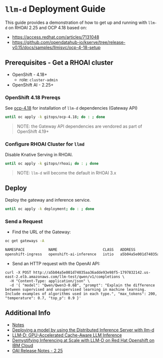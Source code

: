 # `llm-d` Deployment Guide

This guide provides a demonstration of how to get up and running with `llm-d` on RHOAI 2.25 and OCP 4.18 based on:
- https://access.redhat.com/articles/7131048
- https://github.com/opendatahub-io/kserve/tree/release-v0.15/docs/samples/llmisvc/ocp-4-18-setup

## Prerequisites - Get a RHOAI cluster

- OpenShift - 4.18+
  - role: `cluster-admin`
- OpenShift AI - 2.25+

### OpenShift 4.18 Prereqs

See [ocp-4.18](gitops/ocp-4.18) for installation of `llm-d` dependencies (Gateway API)

```sh
until oc apply -k gitops/ocp-4.18; do : ; done
```

> NOTE: the Gateway API dependencies are vendored as part of OpenShift 4.19+

### Configure RHOAI Cluster for `llmd`

Disable Knative Serving in RHOAI. 

```sh
until oc apply -k gitops/rhoai; do : ; done
```

> NOTE: `llm-d` will become the default in RHOAI 3.x

## Deploy

Deploy the gateway and inference service.

```sh
until oc apply -k deployment; do : ; done
```

### Send a Request

- Find the URL of the Gateway:

```sh
oc get gateways -A

NAMESPACE           NAME                     CLASS   ADDRESS                                                                   PROGRAMMED   AGE
openshift-ingress   openshift-ai-inference   istio   a5b04a5e001d74035aa36adde93e98f5-1797832142.us-east-2.elb.amazonaws.com   True         32m
```

- Send an HTTP request with the OpenAI API:

```
curl -X POST http://a5b04a5e001d74035aa36adde93e98f5-1797832142.us-east-2.elb.amazonaws.com/llm-test/qwen/v1/completions \
  -H "Content-Type: application/json" \
  -d '{ "model": "Qwen/Qwen3-0.6B", "prompt": "Explain the difference between supervised and unsupervised learning in machine learning. Include examples of algorithms used in each type.", "max_tokens": 200, "temperature": 0.7, "top_p": 0.9 }'
```

## Additional Info

- [Notes](NOTES.md)
- [Deploying a model by using the Distributed Inference Server with llm-d](https://access.redhat.com/articles/7131048)
- [LLM-D: GPU-Accelerated Cache-Aware LLM Inference](https://github.com/cnuland/hello-chris-llm-d)
- [Demystifying Inferencing at Scale with LLM-D on Red Hat Openshift on IBM Cloud](https://community.ibm.com/community/user/blogs/tyler-lisowski/2025/05/30/ai-demystifying-llmd)
- [OAI Release Notes - 2.25](https://docs.redhat.com/en/documentation/red_hat_openshift_ai_self-managed/2.25/pdf/release_notes/Red_Hat_OpenShift_AI_Self-Managed-2.25-Release_notes-en-US.pdf)
